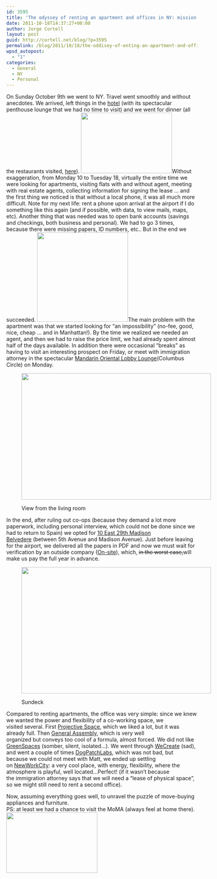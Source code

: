 ```yaml
---
id: 3595
title: 'The odyssey of renting an apartment and offices in NY: mission accomplished'
date: 2011-10-18T14:37:27+00:00
author: Jorge Cortell
layout: post
guid: http://cortell.net/blog/?p=3595
permalink: /blog/2011/10/18/the-oddisey-of-enting-an-apartment-and-offices-in-ny-mission-accomplished/
wpsd_autopost:
  - "1"
categories:
  - General
  - NY
  - Personal
---
```

On Sunday October 9th we went to NY. Travel went smoothly and without anecdotes. We arrived, left things in the <a title="http://www.dreamny.com/" href="http://www.dreamny.com/" target="_blank">hotel</a> (with its spectacular penthouse lounge that we had no time to visit) and we went for dinner (all the restaurants visited, <a title="http://cortell.net/blog/2011/10/ny-healthy-restaurants/" href="http://cortell.net/blog/2011/10/ny-healthy-restaurants/" target="_blank">here</a>).  <img class="aligncenter" title="drummer in NY subway" src="http://farm7.static.flickr.com/6039/6260733527_d610fc04b3_m.jpg" alt="" width="240" height="160" />Without exaggeration, from Monday 10 to Tuesday 18, virtually the entire time we were looking for apartments, visiting flats with and without agent, meeting with real estate agents, collecting information for signing the lease &#8230; and the first thing we noticed is that without a local phone, it was all much more difficult. Note for my next life: rent a phone upon arrival at the airport if I do something like this again (and if possible, with data, to view mails, maps, etc). Another thing that was needed was to open bank accounts (savings and checkings, both business and personal). We had to go 3 times, because there were missing papers, ID numbers, etc.. But in the end we succeeded.  <img class="aligncenter" title="funny ad" src="http://farm7.static.flickr.com/6166/6261258920_e7ab23799e_m.jpg" alt="" width="240" height="236" />The main problem with the apartment was that we started looking for &#8220;an impossibility&#8221; (no-fee, good, nice, cheap &#8230; and in Manhattan!). By the time we realized we needed an agent, and then we had to raise the price limit, we had already spent almost half of the days available. In addition there were occasional &#8220;breaks&#8221; as having to visit an interesting prospect on Friday, or meet with immigration attorney in the spectacular <a title="http://www.mandarinoriental.com/newyork/dining/lobby_lounge/" href="http://www.mandarinoriental.com/newyork/dining/lobby_lounge/" target="_blank">Mandarin Oriental Lobby Lounge</a>(Columbus Circle) on Monday.<figure style="width: 500px" class="wp-caption aligncenter">

<img title="view from living room" src="http://farm7.static.flickr.com/6159/6261259594_b10501ec02.jpg" alt="" width="500" height="334" /><figcaption class="wp-caption-text">View from the living room</figcaption></figure> 

In the end, after ruling out co-ops (because they demand a lot more paperwork, including personal interview, which could not be done since we had to return to Spain) we opted for <a title="http://www.10east29.com/" href="http://www.10east29.com/" target="_blank">10 East 29th Madison Belvedere</a> (between 5th Avenue and Madison Avenue). Just before leaving for the airport, we delivered all the papers in PDF and now we must wait for verification by an outside company (<a title="https://www.on-site.com/" href="https://www.on-site.com/" target="_blank">On-site</a>), which, <del>in the worst case,</del>will make us pay the full year in advance.<figure style="width: 500px" class="wp-caption aligncenter">

<img title="Sundeck (with building manager)" src="http://farm7.static.flickr.com/6224/6260734261_e567db89f1.jpg" alt="" width="500" height="334" /><figcaption class="wp-caption-text">Sundeck</figcaption></figure> 

Compared to renting apartments, the office was very simple: since we knew we wanted the power and flexibility of a co-working space, we visited several. First <a title="http://www.projectivenyc.com/" href="http://www.projectivenyc.com/" target="_blank">Projective Space</a>, which we liked a lot, but it was already full. Then <a title="http://www.generalassemb.ly/" href="http://www.generalassemb.ly/" target="_blank">General Assembly</a>, which is very well organized but conveys too cool of a formula, almost forced. We did not like <a title="http://www.greenspaceshome.com/" href="http://www.greenspaceshome.com/" target="_blank">GreenSpaces</a> (somber, silent, isolated&#8230;). We went through <a title="http://www.wecreatenyc.com/" href="http://www.wecreatenyc.com/" target="_blank">WeCreate</a> (sad), and went a couple of times <a title="http://dogpatchlabs.com/" href="http://dogpatchlabs.com/" target="_blank">DogPatchLabs</a>, which was not bad, but because we could not meet with Matt, we ended up settling on <a title="http://nwc.co/" href="http://nwc.co/" target="_blank">NewWorkCity</a>: a very cool place, with energy, flexibility, where the atmosphere is playful, well located&#8230;Perfect! (if it wasn&#8217;t because the immigration attorney says that we will need a &#8220;lease of physical space&#8221;, so we might still need to rent a second office).

<div id="gt-res-wrap">
  <div id="gt-res-content">
    <div dir="ltr">
      Now, assuming everything goes well, to unravel the puzzle of move-buying appliances and furniture.
    </div>
  </div>
  
  <div dir="ltr">
    PS: at least we had a chance to visit the MoMA (always feel at home there).
  </div>
  
  <div dir="ltr">
    <a href="http://www.moma.org/interactives/exhibitions/2011/talktome/objects/"><img class="aligncenter" title="little robot" src="http://farm7.static.flickr.com/6044/6260733623_5e15454633_m.jpg" alt="" width="240" height="160" /></a>
  </div>
</div>